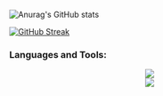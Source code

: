 <h1 align="center">
  <img src="https://readme-typing-svg.demolab.com?font=Righteous&size=35&duration=4000&pause=100&center=true&vCenter=true&width=500&height=70&lines=Hi+there!%F0%9F%91%8B;I'm+Tín" alt=""/>
</h1>
<br>

![Anurag's GitHub stats](https://github-readme-stats.vercel.app/api?username=ntritin62&show_icons=true&theme=tokyonight)

[![GitHub Streak](https://streak-stats.demolab.com/?user=ntritin62&theme=highcontrast)](https://git.io/streak-stats)

<h3 align="left">Languages and Tools:</h3>
<div align="center">
    <img src="https://skillicons.dev/icons?i=html,css,javascript,firebase,c,githubactions,vscode,figma,github" /><br>
    <img src="https://skillicons.dev/icons?i=react,vue,tailwind,express,nodejs,aws,mongodb,mysql" />
</div>
